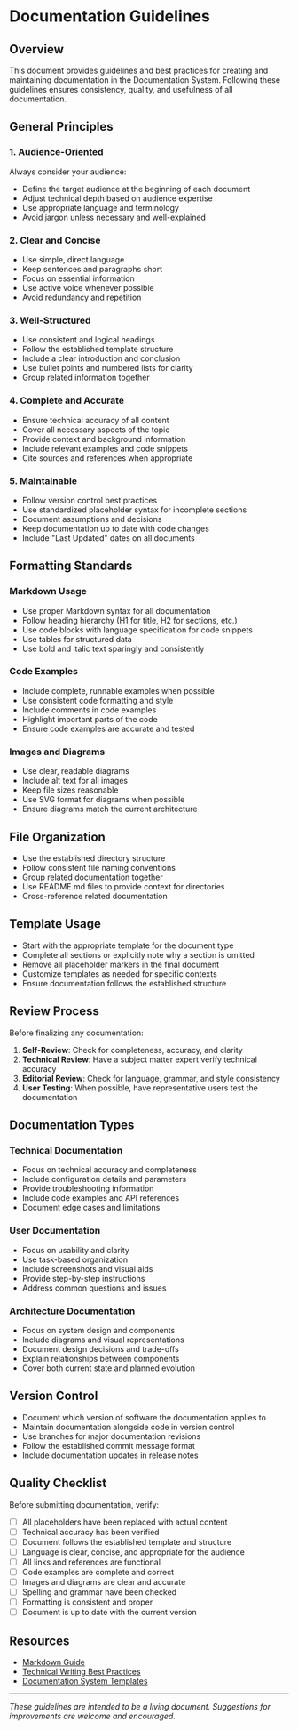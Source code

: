 # Documentation Guidelines

## Overview

This document provides guidelines and best practices for creating and maintaining documentation in the Documentation System. Following these guidelines ensures consistency, quality, and usefulness of all documentation.

## General Principles

### 1. Audience-Oriented

Always consider your audience:
- Define the target audience at the beginning of each document
- Adjust technical depth based on audience expertise
- Use appropriate language and terminology
- Avoid jargon unless necessary and well-explained

### 2. Clear and Concise

- Use simple, direct language
- Keep sentences and paragraphs short
- Focus on essential information
- Use active voice whenever possible
- Avoid redundancy and repetition

### 3. Well-Structured

- Use consistent and logical headings
- Follow the established template structure
- Include a clear introduction and conclusion
- Use bullet points and numbered lists for clarity
- Group related information together

### 4. Complete and Accurate

- Ensure technical accuracy of all content
- Cover all necessary aspects of the topic
- Provide context and background information
- Include relevant examples and code snippets
- Cite sources and references when appropriate

### 5. Maintainable

- Follow version control best practices
- Use standardized placeholder syntax for incomplete sections
- Document assumptions and decisions
- Keep documentation up to date with code changes
- Include "Last Updated" dates on all documents

## Formatting Standards

### Markdown Usage

- Use proper Markdown syntax for all documentation
- Follow heading hierarchy (H1 for title, H2 for sections, etc.)
- Use code blocks with language specification for code snippets
- Use tables for structured data
- Use bold and italic text sparingly and consistently

### Code Examples

- Include complete, runnable examples when possible
- Use consistent code formatting and style
- Include comments in code examples
- Highlight important parts of the code
- Ensure code examples are accurate and tested

### Images and Diagrams

- Use clear, readable diagrams
- Include alt text for all images
- Keep file sizes reasonable
- Use SVG format for diagrams when possible
- Ensure diagrams match the current architecture

## File Organization

- Use the established directory structure
- Follow consistent file naming conventions
- Group related documentation together
- Use README.md files to provide context for directories
- Cross-reference related documentation

## Template Usage

- Start with the appropriate template for the document type
- Complete all sections or explicitly note why a section is omitted
- Remove all placeholder markers in the final document
- Customize templates as needed for specific contexts
- Ensure documentation follows the established structure

## Review Process

Before finalizing any documentation:

1. **Self-Review**: Check for completeness, accuracy, and clarity
2. **Technical Review**: Have a subject matter expert verify technical accuracy
3. **Editorial Review**: Check for language, grammar, and style consistency
4. **User Testing**: When possible, have representative users test the documentation

## Documentation Types

### Technical Documentation

- Focus on technical accuracy and completeness
- Include configuration details and parameters
- Provide troubleshooting information
- Include code examples and API references
- Document edge cases and limitations

### User Documentation

- Focus on usability and clarity
- Use task-based organization
- Include screenshots and visual aids
- Provide step-by-step instructions
- Address common questions and issues

### Architecture Documentation

- Focus on system design and components
- Include diagrams and visual representations
- Document design decisions and trade-offs
- Explain relationships between components
- Cover both current state and planned evolution

## Version Control

- Document which version of software the documentation applies to
- Maintain documentation alongside code in version control
- Use branches for major documentation revisions
- Follow the established commit message format
- Include documentation updates in release notes

## Quality Checklist

Before submitting documentation, verify:

- [ ] All placeholders have been replaced with actual content
- [ ] Technical accuracy has been verified
- [ ] Document follows the established template and structure
- [ ] Language is clear, concise, and appropriate for the audience
- [ ] All links and references are functional
- [ ] Code examples are complete and correct
- [ ] Images and diagrams are clear and accurate
- [ ] Spelling and grammar have been checked
- [ ] Formatting is consistent and proper
- [ ] Document is up to date with the current version

## Resources

- [Markdown Guide](https://www.markdownguide.org/)
- [Technical Writing Best Practices](https://developers.google.com/tech-writing)
- [Documentation System Templates](/templates/)

---

*These guidelines are intended to be a living document. Suggestions for improvements are welcome and encouraged.*